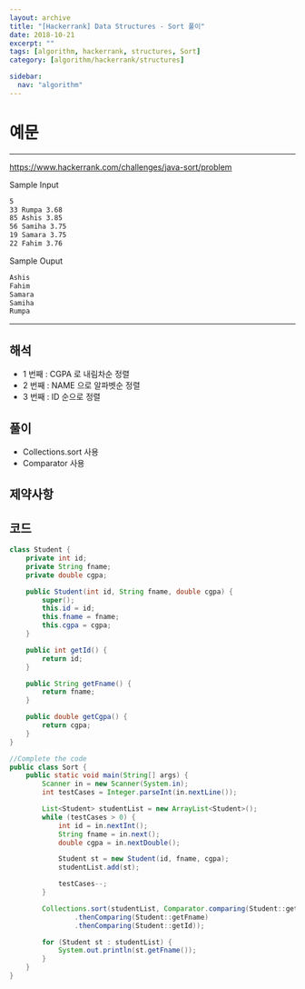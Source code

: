 ```yaml
---
layout: archive
title: "[Hackerrank] Data Structures - Sort 풀이"
date: 2018-10-21
excerpt: ""
tags: [algorithm, hackerrank, structures, Sort]
category: [algorithm/hackerrank/structures]

sidebar:
  nav: "algorithm"
---
```


# 예문

---

<https://www.hackerrank.com/challenges/java-sort/problem>

Sample Input

```markdown
5
33 Rumpa 3.68
85 Ashis 3.85
56 Samiha 3.75
19 Samara 3.75
22 Fahim 3.76
```

Sample Ouput

```markdown
Ashis
Fahim
Samara
Samiha
Rumpa
```

---

## 해석

- 1 번째 : CGPA 로 내림차순 정렬
- 2 번째 : NAME 으로 알파벳순 정렬
- 3 번째 : ID 순으로 정렬

## 풀이

- Collections.sort 사용
- Comparator 사용

## 제약사항

## 코드

```java
class Student {
    private int id;
    private String fname;
    private double cgpa;

    public Student(int id, String fname, double cgpa) {
        super();
        this.id = id;
        this.fname = fname;
        this.cgpa = cgpa;
    }

    public int getId() {
        return id;
    }

    public String getFname() {
        return fname;
    }

    public double getCgpa() {
        return cgpa;
    }
}

//Complete the code
public class Sort {
    public static void main(String[] args) {
        Scanner in = new Scanner(System.in);
        int testCases = Integer.parseInt(in.nextLine());

        List<Student> studentList = new ArrayList<Student>();
        while (testCases > 0) {
            int id = in.nextInt();
            String fname = in.next();
            double cgpa = in.nextDouble();

            Student st = new Student(id, fname, cgpa);
            studentList.add(st);

            testCases--;
        }

        Collections.sort(studentList, Comparator.comparing(Student::getCgpa).reversed()
                .thenComparing(Student::getFname)
                .thenComparing(Student::getId));

        for (Student st : studentList) {
            System.out.println(st.getFname());
        }
    }
}
```
